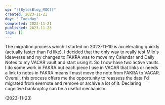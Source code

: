 ```yaml
---
up: "[[BylosBlog_MOC]]"
created: 2023-11-21
day: " Tuesday"
completed: 2023-11-21
published: 2023-11-23
tags: []
---
```

The migration process which I started on 2023-11-10 is accelerating quickly (actually faster than I'd like).  I decided that the only way to really test Milo's Ideaverse and my changes to FAKRA was to move my Calendar and Daily Notes to my VACAR vault and start using it. So I now have two active vaults. I do some work in FAKRA but each piece I use in VACAR that links or needs a link to notes in FAKRA means I must move the note from FAKRA to VACAR. Overall, this process offers me the opportunity to reassess the data I'd migrated from evernote and remove or archive a lot of it. Declaring cognitive bankruptcy can be a useful mechanism.

(2023-11-23)